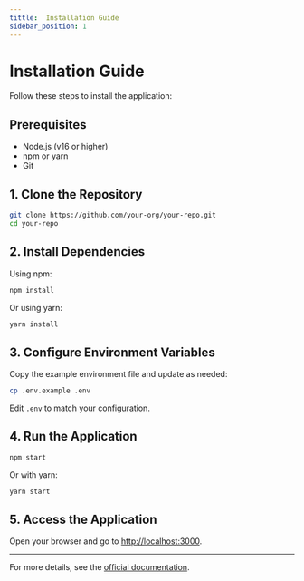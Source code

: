 ```yaml
---
tittle:  Installation Guide
sidebar_position: 1
---
```


# Installation Guide

Follow these steps to install the application:

## Prerequisites

- Node.js (v16 or higher)
- npm or yarn
- Git

## 1. Clone the Repository

```bash
git clone https://github.com/your-org/your-repo.git
cd your-repo
```

## 2. Install Dependencies

Using npm:

```bash
npm install
```

Or using yarn:

```bash
yarn install
```

## 3. Configure Environment Variables

Copy the example environment file and update as needed:

```bash
cp .env.example .env
```

Edit `.env` to match your configuration.

## 4. Run the Application

```bash
npm start
```

Or with yarn:

```bash
yarn start
```

## 5. Access the Application

Open your browser and go to [http://localhost:3000](http://localhost:3000).

---

For more details, see the [official documentation](../README.md).